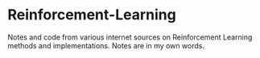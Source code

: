 # Reinforcement-Learning
Notes and code from various internet sources on Reinforcement Learning methods and implementations. Notes are in my own words.
